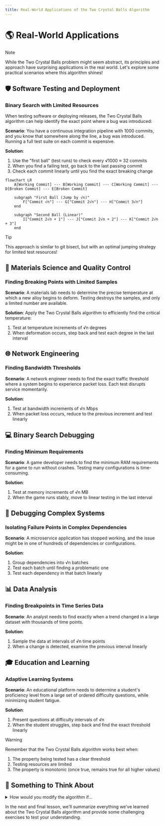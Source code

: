 ```yaml
---
title: Real-World Applications of the Two Crystal Balls Algorithm
---
```


# 🌎 Real-World Applications

> [!NOTE]
> While the Two Crystal Balls problem might seem abstract, its principles and approach have surprising applications in the real world. Let's explore some practical scenarios where this algorithm shines!

## 🛡️ Software Testing and Deployment

### Binary Search with Limited Resources

When testing software or deploying releases, the Two Crystal Balls algorithm can help identify the exact point where a bug was introduced:

**Scenario**: You have a continuous integration pipeline with 1000 commits, and you know that somewhere along the line, a bug was introduced. Running a full test suite on each commit is expensive.

**Solution**: 
1. Use the "first ball" (test runs) to check every √1000 ≈ 32 commits
2. When you find a failing test, go back to the last passing commit
3. Check each commit linearly until you find the exact breaking change

```mermaid
flowchart LR
    A[Working Commit] --- B[Working Commit] --- C[Working Commit] --- D[Broken Commit] --- E[Broken Commit]
    
    subgraph "First Ball (Jump by √n)"
        F["Commit √n"] --- G["Commit 2√n"] --- H["Commit 3√n"]
    end
    
    subgraph "Second Ball (Linear)"
        I["Commit 2√n + 1"] --- J["Commit 2√n + 2"] --- K["Commit 2√n + 3"]
    end
```

> [!TIP]
> This approach is similar to git bisect, but with an optimal jumping strategy for limited test resources!

## 🧪 Materials Science and Quality Control

### Finding Breaking Points with Limited Samples

**Scenario**: A materials lab needs to determine the precise temperature at which a new alloy begins to deform. Testing destroys the samples, and only a limited number are available.

**Solution**: Apply the Two Crystal Balls algorithm to efficiently find the critical temperature:
1. Test at temperature increments of √n degrees
2. When deformation occurs, step back and test each degree in the last interval

## 🌐 Network Engineering

### Finding Bandwidth Thresholds

**Scenario**: A network engineer needs to find the exact traffic threshold where a system begins to experience packet loss. Each test disrupts service momentarily.

**Solution**:
1. Test at bandwidth increments of √n Mbps
2. When packet loss occurs, reduce to the previous increment and test linearly

## 💻 Binary Search Debugging

### Finding Minimum Requirements

**Scenario**: A game developer needs to find the minimum RAM requirements for a game to run without crashes. Testing many configurations is time-consuming.

**Solution**:
1. Test at memory increments of √n MB
2. When the game runs stably, move to linear testing in the last interval

## 🐞 Debugging Complex Systems

### Isolating Failure Points in Complex Dependencies

**Scenario**: A microservice application has stopped working, and the issue might be in one of hundreds of dependencies or configurations.

**Solution**:
1. Group dependencies into √n batches
2. Test each batch until finding a problematic one
3. Test each dependency in that batch linearly

## 📊 Data Analysis

### Finding Breakpoints in Time Series Data

**Scenario**: An analyst needs to find exactly when a trend changed in a large dataset with thousands of time points.

**Solution**:
1. Sample the data at intervals of √n time points
2. When a change is detected, examine the previous interval linearly

## 🎓 Education and Learning

### Adaptive Learning Systems

**Scenario**: An educational platform needs to determine a student's proficiency level from a large set of ordered difficulty questions, while minimizing student fatigue.

**Solution**:
1. Present questions at difficulty intervals of √n
2. When the student struggles, step back and find the exact threshold linearly

> [!WARNING]
> Remember that the Two Crystal Balls algorithm works best when:
> 1. The property being tested has a clear threshold
> 2. Testing resources are limited
> 3. The property is monotonic (once true, remains true for all higher values)

## 💭 Something to Think About

<details>
<summary>How would you modify the algorithm if...</summary>

1. You had three crystal balls instead of two? Would the optimal jump size still be √n?

2. The breaking property wasn't strictly monotonic? For example, what if the balls break within a range of floors but survive above and below that range?

3. You wanted to minimize the average number of drops instead of the worst-case number?

These variations lead to fascinating extensions of the original problem!
</details>

In the next and final lesson, we'll summarize everything we've learned about the Two Crystal Balls algorithm and provide some challenging exercises to test your understanding. 